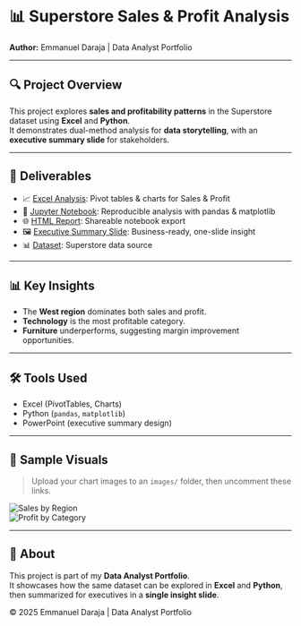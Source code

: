 # 📊 Superstore Sales & Profit Analysis  
**Author:** Emmanuel Daraja | Data Analyst Portfolio  

---

## 🔍 Project Overview
This project explores **sales and profitability patterns** in the Superstore dataset using **Excel** and **Python**.  
It demonstrates dual-method analysis for **data storytelling**, with an **executive summary slide** for stakeholders.  

---

## 📂 Deliverables
- 📈 [Excel Analysis](Superstore_Analysis.xlsx): Pivot tables & charts for Sales & Profit  
- 🐍 [Jupyter Notebook](Superstore_Analysis.ipynb): Reproducible analysis with pandas & matplotlib  
- 🌐 [HTML Report](Superstore_Analysis.html): Shareable notebook export  
- 🖼 [Executive Summary Slide](Sales_Analysis.pptx): Business-ready, one-slide insight  
- 📊 [Dataset](Superstore_dataset.csv): Superstore data source  

---

## 📊 Key Insights
- The **West region** dominates both sales and profit.  
- **Technology** is the most profitable category.  
- **Furniture** underperforms, suggesting margin improvement opportunities.  

---

## 🛠 Tools Used
- Excel (PivotTables, Charts)  
- Python (`pandas`, `matplotlib`)  
- PowerPoint (executive summary design)  

---

## 📸 Sample Visuals

> Upload your chart images to an `images/` folder, then uncomment these links.

![Sales by Region](images/sales_by_region.png)  
![Profit by Category](images/profit_by_category.png)  

---

## 📌 About
This project is part of my **Data Analyst Portfolio**.  
It showcases how the same dataset can be explored in **Excel** and **Python**, then summarized for executives in a **single insight slide**.  

© 2025 Emmanuel Daraja | Data Analyst Portfolio
